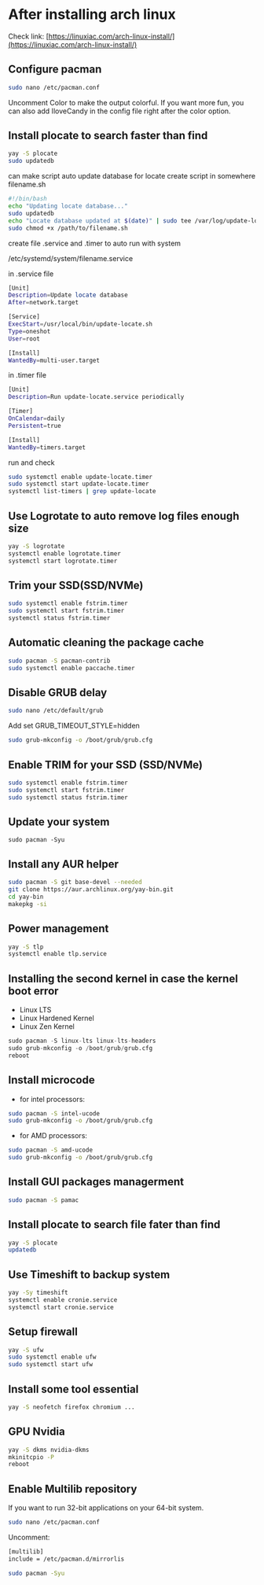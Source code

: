# After installing arch linux

Check link: [https://linuxiac.com/arch-linux-install/](https://linuxiac.com/arch-linux-install/)
## Configure pacman
```bash
sudo nano /etc/pacman.conf
```
Uncomment Color to make the output colorful. If you want more fun, you can also add IloveCandy in the config file right after the color option.

## Install plocate to search faster than find
```bash
yay -S plocate
sudo updatedb
```
can make script auto update database for locate
create script in somewhere filename.sh
```bash
#!/bin/bash
echo "Updating locate database..."
sudo updatedb
echo "Locate database updated at $(date)" | sudo tee /var/log/update-locate.log
sudo chmod +x /path/to/filename.sh
```
create file .service and .timer to auto run with system

/etc/systemd/system/filename.service

in .service file
```bash
[Unit]
Description=Update locate database
After=network.target

[Service]
ExecStart=/usr/local/bin/update-locate.sh
Type=oneshot
User=root

[Install]
WantedBy=multi-user.target 
```

in .timer file
```bash
[Unit]
Description=Run update-locate.service periodically

[Timer]
OnCalendar=daily
Persistent=true

[Install]
WantedBy=timers.target

```
run and check
```bash
sudo systemctl enable update-locate.timer
sudo systemctl start update-locate.timer
systemctl list-timers | grep update-locate

```

## Use Logrotate to auto remove log files enough size
```bash
yay -S logrotate
systemctl enable logrotate.timer
systemctl start logrotate.timer
```

## Trim your SSD(SSD/NVMe)
```bash
sudo systemctl enable fstrim.timer
sudo systemctl start fstrim.timer
systemctl status fstrim.timer
```

##  Automatic cleaning the package cache
```bash
sudo pacman -S pacman-contrib
sudo systemctl enable paccache.timer
```
## Disable GRUB delay
```bash
sudo nano /etc/default/grub
```
Add set GRUB_TIMEOUT_STYLE=hidden
```bash
sudo grub-mkconfig -o /boot/grub/grub.cfg
```
## Enable TRIM for your SSD (SSD/NVMe)
```bash
sudo systemctl enable fstrim.timer
sudo systemctl start fstrim.timer
sudo systemctl status fstrim.timer
```
## Update your system
```
sudo pacman -Syu
```
## Install any AUR helper
```bash
sudo pacman -S git base-devel --needed
git clone https://aur.archlinux.org/yay-bin.git
cd yay-bin
makepkg -si
```
## Power management

```bash
yay -S tlp
systemctl enable tlp.service
```

## Installing the second kernel in case the kernel boot error
- Linux LTS 
- Linux Hardened Kernel
- Linux Zen Kernel
```python
sudo pacman -S linux-lts linux-lts-headers
sudo grub-mkconfig -o /boot/grub/grub.cfg
reboot
```

## Install microcode
- for intel processors:
```bash
sudo pacman -S intel-ucode
sudo grub-mkconfig -o /boot/grub/grub.cfg
```
- for AMD processors:
```bash
sudo pacman -S amd-ucode
sudo grub-mkconfig -o /boot/grub/grub.cfg
```
## Install GUI packages managerment
```bash
sudo pacman -S pamac 
```

## Install plocate to search file fater than find 
```bash
yay -S plocate
updatedb
```


## Use Timeshift to backup system 
```bash
yay -Sy timeshift
systemctl enable cronie.service
systemctl start cronie.service
```

## Setup firewall
```bash
yay -S ufw
sudo systemctl enable ufw
sudo systemctl start ufw
```

## Install some tool essential
```bash
yay -S neofetch firefox chromium ...
```

## GPU Nvidia
```bash
yay -S dkms nvidia-dkms
mkinitcpio -P
reboot
```

## Enable Multilib repository

If you want to run 32-bit applications on your 64-bit system.
```bash
sudo nano /etc/pacman.conf
```
Uncomment:
```bash
[multilib]
include = /etc/pacman.d/mirrorlis
```
```bash
sudo pacman -Syu
```
